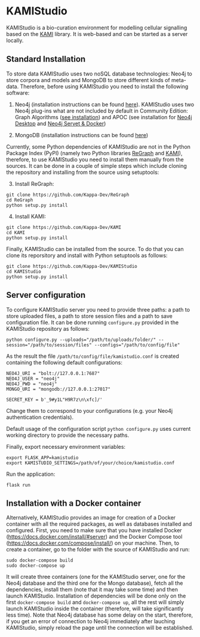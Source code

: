 # KAMIStudio

KAMIStudio is a bio-curation environment for modelling cellular signalling based on the [KAMI](https://github.com/Kappa-Dev/KAMI) library. It is web-based and can be started as a server locally.


## Standard Installation

To store data KAMIStudio uses two noSQL database technologies: Neo4j to store corpora and models and MongoDB to store different kinds of meta-data. Therefore, before using KAMIStudio you need to install the following software:

1. Neo4j (installation instructions can be found [here](https://neo4j.com/docs/operations-manual/current/installation/)). KAMIStudio uses two Neo4j plug-ins what are not included by default in Community Edition: Graph Algorithms ([see installation](https://neo4j.com/docs/graph-algorithms/current/introduction/#_installation)) and APOC (see installation for [Neo4j Desktop](https://neo4j-contrib.github.io/neo4j-apoc-procedures/#_installation_with_neo4j_desktop) and [Neo4j Servet & Docker](https://neo4j-contrib.github.io/neo4j-apoc-procedures/#installation))

2. MongoDB (installation instructions can be found [here](https://docs.mongodb.com/v3.2/installation/))

Currently, some Python dependencies of KAMIStudio are not in the Python Package Index (PyPI) (namely two Python libraries [ReGraph](https://github.com/Kappa-Dev/ReGraph) and [KAMI](https://github.com/Kappa-Dev/KAMI)), therefore, to use KAMIStudio you need to install them manually from the sources. It can be done in a couple of simple steps which include cloning the repository and installing from the source using setuptools:

3. Install ReGraph:

```
git clone https://github.com/Kappa-Dev/ReGraph
cd ReGraph
python setup.py install
```

4. Install KAMI:

```
git clone https://github.com/Kappa-Dev/KAMI
cd KAMI
python setup.py install
```

Finally, KAMIStudio can be installed from the source. To do that you can clone its reporsitory and install with Python setuptools as follows:

```
git clone https://github.com/Kappa-Dev/KAMIStudio
cd KAMIStudio
python setup.py install

```

## Server configuration

To configure KAMIStudio server you need to provide three paths: a path to store uploaded files, a path to store session files and a path to save configuration file. It can be done running `configure.py` provided in the KAMIStudio repository as follows:

```
python configure.py --uploads="/path/to/uploads/folder/" --session="/path/to/session/files" --configs="/path/to/config/file"
```

As the result the file `/path/to/config/file/kamistudio.conf` is created containing the following default configurations:

```
NEO4J_URI = "bolt://127.0.0.1:7687"
NEO4J_USER = "neo4j"
NEO4J_PWD = "neo4j"
MONGO_URI = "mongodb://127.0.0.1:27017"

SECRET_KEY = b'_9#y1L"H9R7z\n\xfc]/'
```

Change them to correspond to your configurations (e.g. your Neo4j authentication credentials).

Default usage of the configuration script `python configure.py` uses current working directory to provide the necessary paths.

Finally, export necessary environment variables:

```
export FLASK_APP=kamistudio
export KAMISTUDIO_SETTINGS=/path/of/your/choice/kamistudio.conf
```


Run the application:

```
flask run
```

## Installation with a Docker container

Alternatively, KAMIStudio provides an image for creation of a Docker container with all the required packages, as well as databases installed and configured. First, you need to make sure that you have installed Docker (https://docs.docker.com/install/#server) and the Docker Compose tool (https://docs.docker.com/compose/install/) on your machine. Then, to create a container, go to the folder with the source of KAMIStudio and run:

```
sudo docker-compose build
sudo docker-compose up
```

It will create three containers (one for the KAMIStudio server, one for the Neo4j database and the third one for the Mongo database), fetch all the dependencies, install them (note that it may take some time) and then launch KAMIStudio. Installation of dependencies will be done only on the first `docker-compose build` and `docker-compose up`, all the rest will simply launch KAMIStudio inside the container (therefore, will take significantly less time). Note that Neo4j database has some delay on the start, therefore, if you get an error of connection to Neo4j immediately after lauching KAMIStudio, simply reload the page until the connection will be established.
